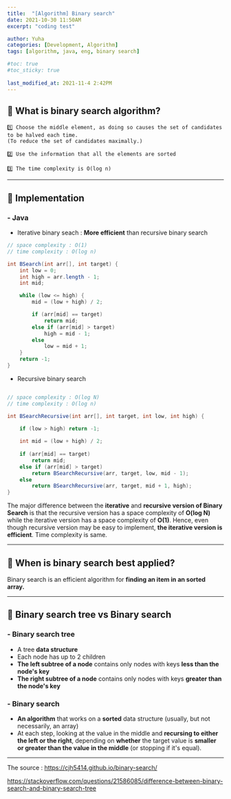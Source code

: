 ```yaml
---
title:  "[Algorithm] Binary search"
date: 2021-10-30 11:50AM
excerpt: "coding test"

author: Yuha
categories: [Development, Algorithm]
tags: [algorithm, java, eng, binary search]

#toc: true
#toc_sticky: true
 
last_modified_at: 2021-11-4 2:42PM
---
```


## 📌 **What is binary search algorithm?**
```text
1️⃣ Choose the middle element, as doing so causes the set of candidates to be halved each time.
(To reduce the set of candidates maximally.)

2️⃣ Use the information that all the elements are sorted

3️⃣ The time complexity is O(log n)
```

---

## 📌 **Implementation**
### - Java
- Iterative binary seach
: **More efficient** than recursive binary search

```java
// space complexity : O(1)
// time complexity : O(log n)

int BSearch(int arr[], int target) {
    int low = 0;
    int high = arr.length - 1;
    int mid;

    while (low <= high) {
        mid = (low + high) / 2;

        if (arr[mid] == target)
            return mid;
        else if (arr[mid] > target)
            high = mid - 1;
        else
            low = mid + 1;
    }
    return -1;
}
```
- Recursive binary search

```java

// space complexity : O(log N)
// time complexity : O(log n)

int BSearchRecursive(int arr[], int target, int low, int high) {
    
    if (low > high) return -1;

    int mid = (low + high) / 2;
    
    if (arr[mid] == target)
        return mid;
    else if (arr[mid] > target)
        return BSearchRecursive(arr, target, low, mid - 1);
    else
        return BSearchRecursive(arr, target, mid + 1, high);
}
```


The major difference between the **iterative** and **recursive version of Binary Search** is that the recursive version has a space complexity of **O(log N)** while the iterative version has a space complexity of **O(1)**. 
Hence, even though recursive version may be easy to implement, **the iterative version is efficient**.
Time complexity is same.

---

## 📌 **When is binary search best applied?**
Binary search is an efficient algorithm for **finding an item in an sorted array.**

---

## 📌 **Binary search tree vs Binary search**

### **- Binary search tree**
- A tree **data structure**
- Each node has up to 2 children 
- **The left subtree of a node** contains only nodes with keys **less than the node's key**
- **The right subtree of a node** contains only nodes with keys **greater than the node's key**

### **- Binary search**

- **An algorithm** that works on a **sorted** data structure (usually, but not necessarily, an array)
- At each step, looking at the value in the middle and **recursing to either the left or the right**, depending on **whether** the target value is **smaller or greater than the value in the middle** (or stopping if it's equal).

---

The source : <https://cjh5414.github.io/binary-search/> <br>

<https://stackoverflow.com/questions/21586085/difference-between-binary-search-and-binary-search-tree>